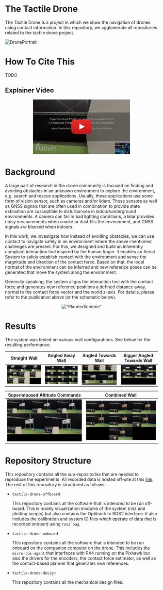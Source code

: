 # The Tactile Drone

The Tactile Drone is a project in which we show the navigation of drones using contact information. In this repository, we agglomerate all repositories related to the tactile drone project.

![DronePortrait](./images/drone-portrait.png)

# How To Cite This

TODO

## Explainer Video 

<div align="center">
  <a href="https://youtu.be/mqkQ5mHpCkM"><img src="./images/mqkQ5mHpCkM.png" alt="ExplainerVideo"></a>
</div>

# Background

A large part of research in the drone community is focused on finding and avoiding obstacles in an unknown environment to explore the environment, e.g. search and rescue applications. Usually, these applications use some form of vision sensor, such as cameras and/or lidars. 
These sensors as well as GNSS signals that are often used in combination to provide state estimation are susceptible to disturbances in indoor/underground environments. 
A camera can fail in bad lighting conditions, a lidar provides noisy measurements when smoke or dust fills the environment, and GNSS signals are blocked when indoors.

In this work, we investigate how instead of avoiding obstacles, we can use contact to navigate safely in an environment where the above-mentioned challenges are present. For this, we designed and build an inherently compliant interaction tool inspired by the human finger. 
It enables an Aerial System to safely establish contact with the environment and sense the magnitude and direction of the contact force. 
Based on that, the local normal of the environment can be inferred and new reference poses can be generated that move the system along the environment.

Generally speaking, the system aligns the interaction tool with the contact force and generates new reference positions a defined distance away, normal to the contact force vector and the world z-axis. 
For details, please refer to the publication above (or the schematic below).

<p align="center">
    <img src="./images/AMinContact.png" alt= “PlannerScheme” width="400">
</p>


# Results

The system was tested on various wall configurations.
See below for the resulting performance.

Straight Wall | Angled Away Wall | Angled Towards Wall | Bigger Angled Towards Wall
:---:|:---:|:---:|:---:
[<img src="./images/straight_wall_thumbnail.png" alt= “VideoStraightWall” width="400">](https://drive.google.com/file/d/1wb-oomzRinPbccY4n6zmMQCECdUvhsUz/view?usp=sharing) | [<img src="./images/angled_away_thumbnail.png" alt= “VideoAngledAwayWall” width="400">](https://drive.google.com/file/d/1mu5qWBLV5GjljpLQdXPlA3Y-cYLmAlfE/view?usp=share_link) | [<img src="./images/angled_towards_thumbnail.png" alt= “VideoAngledTowardsWall” width="400">](https://drive.google.com/file/d/1ICDdNCFxODMqksMb9ZQBc0hroavPmKRQ/view?usp=share_link)| [<img src="./images/bigger_angled_towards_thumbnail.png" alt= “VideoBiggerAngledTowardsWall” width="400">](https://drive.google.com/file/d/1VwmuxHRx2dI9Sj_H0ANfp8pA5DEYi9PN/view?usp=share_link)


Superimposed Altitude Commands | Combined Wall
:---:|:---:
[<img src="./images/superimposed_thumbnail.png" alt= “VideoSuperimposedAltitudeCommands” width="400">](https://drive.google.com/file/d/1IpwDYCMSlrDi99IpKvpPwwR4NIW9pJZF/view?usp=share_link) | [<img src="./images/wavy_wall_thumbnail.png" alt= “WawyWall” width="400">](https://drive.google.com/file/d/1-QrKH-Mo7ntR5Cm1EPXF7howRcNcXn4H/view?usp=share_link) 

# Repository Structure

This repository contains all the sub-repositories that are needed to reproduce the experiments. 
All recorded data is hosted off-site at this [link](FIXME).
The rest of this repository is structured as follows:
- ``tactile-drone-offboard``
    
    This repository contains all the software that is intended to be run off-board.
    This is mainly visualization modules of the system (rviz and plotting scripts) but also contains the Optitrack to ROS2 interface.
    It also includes the calibration and system ID files which operate of data that is recorded onboard using ``ros2 bag``. 

- ``tactile-drone-onboard``

    This repository contains all the software that is intended to be run onboard on the companion computer on the drone. 
    This includes the ``micro-ros-agent`` that interfaces with PX4 running on the Pixhawk but also the drivers for the encoders, the contact force estimator, as well as the contact-based planner that generates new references.

- ``tactile-drone-design``

    This repository contains all the mechanical design files. 

